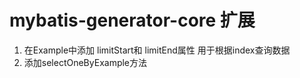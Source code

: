 # mybatis-generator-core 扩展

1. 在Example中添加 limitStart和 limitEnd属性 用于根据index查询数据
2. 添加selectOneByExample方法
